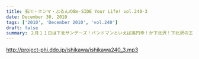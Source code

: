 ```yaml
---
title: 石川・ホンマ・ぶるんのBe-SIDE Your Life! vol.240-3
date: December 30, 2010
tags: ['2010', 'December 2010', 'vol.240']
draft: false
summary: ２月１１日は下北サンデーズ！バンドマンといえば高円寺！か下北沢！下北沢の王将は最近混んでいるらしいですね。NAMAE
---
```


http://project-phi.ddo.jp/ishikawa/ishikawa240_3.mp3